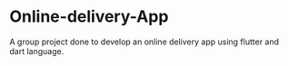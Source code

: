 # Online-delivery-App
A group project done to develop an online delivery app using flutter and dart language.
